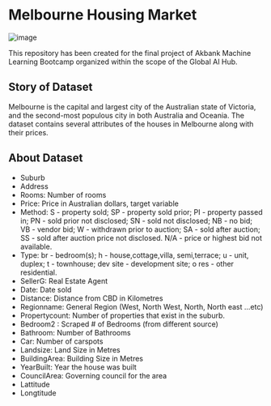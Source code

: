 # Melbourne Housing Market
![image](https://github.com/sudeatesoglu/Melbourne_Housing_Prediction/assets/106230756/00528f0b-e7d3-4623-a87c-c6828d463346)

This repository has been created for the final project of Akbank Machine Learning Bootcamp organized within the scope of the Global AI Hub.

## Story of Dataset
Melbourne is the capital and largest city of the Australian state of Victoria, and the second-most populous city in both Australia and Oceania. The dataset contains several attributes of the houses in Melbourne along with their prices.

## About Dataset
- Suburb
- Address
- Rooms: Number of rooms
- Price: Price in Australian dollars, target variable
- Method: S - property sold; SP - property sold prior; PI - property passed in; PN - sold prior not disclosed;
SN - sold not disclosed; NB - no bid; VB - vendor bid; W - withdrawn prior to auction; SA - sold after
auction; SS - sold after auction price not disclosed. N/A - price or highest bid not available.
- Type: br - bedroom(s); h - house,cottage,villa, semi,terrace; u - unit, duplex; t - townhouse; dev site -
development site; o res - other residential.
- SellerG: Real Estate Agent
- Date: Date sold
- Distance: Distance from CBD in Kilometres
- Regionname: General Region (West, North West, North, North east ...etc)
- Propertycount: Number of properties that exist in the suburb.
- Bedroom2 : Scraped # of Bedrooms (from different source)
- Bathroom: Number of Bathrooms
- Car: Number of carspots
- Landsize: Land Size in Metres
- BuildingArea: Building Size in Metres
- YearBuilt: Year the house was built
- CouncilArea: Governing council for the area
- Lattitude
- Longtitude
